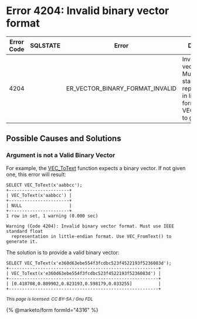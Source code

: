 # Error 4204: Invalid binary vector format

| Error Code | SQLSTATE | Error                               | Description                                                                                                                            |
| ---------- | -------- | ----------------------------------- | -------------------------------------------------------------------------------------------------------------------------------------- |
| 4204       |          | ER\_VECTOR\_BINARY\_FORMAT\_INVALID | Invalid binary vector format. Must use IEEE standard float representation in little-endian format. Use VEC\_FromText() to generate it. |

## Possible Causes and Solutions

### Argument is not a Valid Binary Vector

For example, the [VEC\_ToText](../../../../../community/sql-structure/vectors/vector-functions/vec_totext.md) function expects a binary vector. If not given one, this error will result:

```
SELECT VEC_ToText(x'aabbcc');
+-----------------------+
| VEC_ToText(x'aabbcc') |
+-----------------------+
| NULL                  |
+-----------------------+
1 row in set, 1 warning (0.000 sec)

Warning (Code 4204): Invalid binary vector format. Must use IEEE standard float 
  representation in little-endian format. Use VEC_FromText() to generate it.
```

The solution is to provide a valid binary vector:

```
SELECT VEC_ToText(x'e360d63ebe554f3fcdbc523f4522193f5236083d');
+---------------------------------------------------------+
| VEC_ToText(x'e360d63ebe554f3fcdbc523f4522193f5236083d') |
+---------------------------------------------------------+
| [0.418708,0.809902,0.823193,0.598179,0.033255]          |
+---------------------------------------------------------+
```

<sub>_This page is licensed: CC BY-SA / Gnu FDL_</sub>

{% @marketo/form formId="4316" %}
